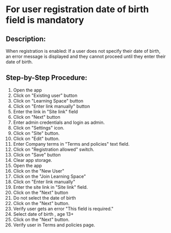 # For user registration date of birth field is mandatory

## Description:

When registration is enabled: If a user does not specify their date of birth, an error message is displayed and they cannot proceed until they enter their date of birth.

## Step-by-Step Procedure:

1. Open the app
2. Click on "Existing user" button
3. Click on "Learning Space" button
4. Click on "Enter link manually" button
5. Enter the link in "Site link" field
6. Click on "Next" button
7. Enter admin credentials and login as admin. 
8. Click on "Settings" icon. 
9. Click on "Site" button. 
10. Click on "Edit" button. 
11. Enter Company terms in "Terms and policies" text field. 
12. Click on "Registration allowed" switch. 
13. Click on "Save" button 
14. Clear app storage. 
15. Open the app
16. Click on the "New User"
17. Click on the "Join Learning Space"
18. Click on "Enter link manually"
19. Enter the site link in "Site link" field.
20. Click on the "Next" button
21. Do not select the date of birth 
22. Click on the "Next" button. 
23. Verify user gets an error "This field is required."
24. Select date of birth , age 13+ 
25. Click on the "Next" button. 
26. Verify user in Terms and policies page.